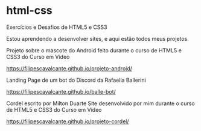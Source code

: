 # html-css
Exercícios e Desafios de HTML5 e CSS3

Estou aprendendo a desenvolver sites, e aqui estão todos meus projetos.

Projeto sobre o mascote do Android feito durante o curso de HTML5 e CSS3 do Curso em Vídeo

https://filipescavalcante.github.io/projeto-android/

Landing Page de um bot do Discord da Rafaella Ballerini

https://filipescavalcante.github.io/balle-bot/

Cordel escrito por Milton Duarte Site desenvolvido por mim durante o curso de HTML5 e CSS3 do Curso em Vídeo

https://filipescavalcante.github.io/projeto-cordel/
